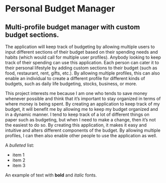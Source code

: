 # Personal Budget Manager

## Multi-profile budget manager with custom budget sections.

The application will keep track of budgeting by allowing multiple users to input different sections of their budget
based on their spending needs and habits (which would call for multiple user profiles). Anybody looking to keep track
of their spending can use this application. Each person can cater it to their personal lifestyle by adding custom
sections to their budget (such as food, restaurant, rent, gifts, etc.). By allowing multiple profiles, this can also
enable an individual to create a different profile for different kinds of budgets, such as daily life budgeting, stocks,
business, or more.

This project interests me because I am one who tends to save money whenever possible and think that it’s important to
stay organized in terms of where money is being spent. By creating an application to keep track of my budget, it will
benefit me by allowing me to keep my budget organized and in a dynamic manner. I tend to keep track of a lot of
different things on paper such as budgeting, but when I need to make a change, then it’s not the easiest to do so.
By creating this application, it makes it easy and intuitive and alters different components of the budget. By allowing
multiple profiles, I can then also enable other people to use the application as well.

A *bulleted* list:
- item 1
- item 2
- item 3

An example of text with **bold** and *italic* fonts.  